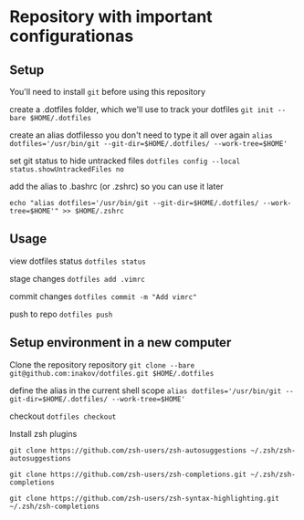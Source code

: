 # Repository with important configurationas

## Setup
You'll need to install `git` before using this repository

create a .dotfiles folder, which we'll use to track your dotfiles
`git init --bare $HOME/.dotfiles`

create an alias dotfilesso you don't need to type it all over again
`alias dotfiles='/usr/bin/git --git-dir=$HOME/.dotfiles/ --work-tree=$HOME'`

set git status to hide untracked files
`dotfiles config --local status.showUntrackedFiles no`

add the alias to .bashrc (or .zshrc) so you can use it later

`echo "alias dotfiles='/usr/bin/git --git-dir=$HOME/.dotfiles/ --work-tree=$HOME'" >> $HOME/.zshrc`

## Usage

view dotfiles status `dotfiles status`

stage changes `dotfiles add .vimrc`

commit changes `dotfiles commit -m "Add vimrc"`

push to repo `dotfiles push`

## Setup environment in a new computer
Clone the repository repository `git clone --bare git@github.com:inakov/dotfiles.git $HOME/.dotfiles`

define the alias in the current shell scope `alias dotfiles='/usr/bin/git --git-dir=$HOME/.dotfiles/ --work-tree=$HOME'`

checkout `dotfiles checkout`

Install zsh plugins

```
git clone https://github.com/zsh-users/zsh-autosuggestions ~/.zsh/zsh-autosuggestions
```

```
git clone https://github.com/zsh-users/zsh-completions.git ~/.zsh/zsh-completions
```

```
git clone https://github.com/zsh-users/zsh-syntax-highlighting.git ~/.zsh/zsh-completions
```

